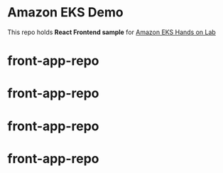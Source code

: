 # Amazon EKS Demo 
This repo holds **React Frontend sample** for [Amazon EKS Hands on Lab](https://master.d3s71i2n51x60t.amplifyapp.com/ko/)
# front-app-repo
# front-app-repo
# front-app-repo
# front-app-repo
